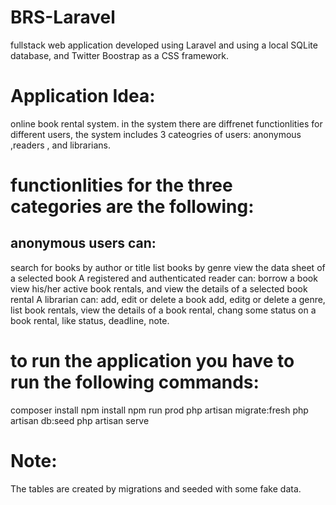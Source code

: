 # BRS-Laravel
fullstack web application developed using Laravel and using a local SQLite database, and Twitter Boostrap as a CSS framework.

# Application Idea:
online book rental system.
in the system there are diffrenet functionlities for different users, the system includes 3 cateogries of users:
anonymous ,readers , and librarians.

# functionlities for the three categories are the following:

## anonymous users can:
search for books by author or title
list books by genre
view the data sheet of a selected book
A registered and authenticated reader can:
borrow a book
view his/her active book rentals, and
view the details of a selected book rental
A librarian can:
add, edit or delete a book
add, editg or delete a genre,
list book rentals,
view the details of a book rental,
chang some status on a book rental, like status, deadline, note.

# to run the application you have to run the following commands:
composer install
npm install
npm run prod
php artisan migrate:fresh
php artisan db:seed
php artisan serve


# Note:
The tables are created by migrations and seeded with some fake data.
